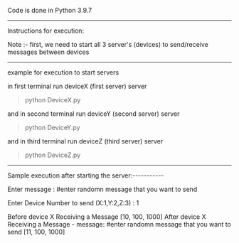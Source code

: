 Code is done in Python 3.9.7
__________________________________________________________________________________________________
Instructions for execution:

Note :- first, we need to start all 3 server's (devices) to send/receive messages between devices

___________________________________________________________________________________________________

example for execution to start servers

in first terminal run deviceX (first server) server

>python DeviceX.py 

and in second terminal run deviceY (second server) server 

>python DeviceY.py

and in third terminal run deviceZ (third server) server 

>python DeviceZ.py  

___________________________________________________________________________________________________

Sample execution after starting the server:-----------


Enter message : #enter randomn message that you want to send

Enter Device Number to send (X:1,Y:2,Z:3) : 1

Before device X Receiving a Message
[10, 100, 1000]
After device X Receiving a Message - message:  #enter randomn message that you want to send
[11, 100, 1000]